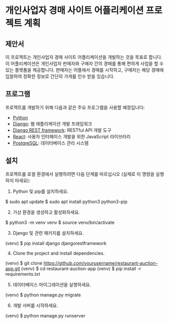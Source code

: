 # 개인사업자 경매 사이트 어플리케이션 프로젝트 계획

## 제안서

이 프로젝트는 개인사업자 경매 사이트 어플리케이션을 개발하는 것을 목표로 합니다. 이 어플리케이션은 개인사업자 판매자와 구매자 간의 경매를 통해 편하게 사업을 할 수 있는 플랫폼을 제공합니다. 판매자는 어플에서 경매를 시작하고, 구매자는 해당 경매에 입찰하여 정확한 정보로 간단히 가게를 인수 받을  있습니다.

## 프로그램

프로젝트를 개발하기 위해 다음과 같은 주요 프로그램을 사용할 예정입니다:

- [Python](https://www.python.org/)
- [Django](https://www.djangoproject.com/): 웹 애플리케이션 개발 프레임워크
- [Django REST framework](https://www.django-rest-framework.org/): RESTful API 개발 도구
- [React](https://reactjs.org/): 사용자 인터페이스 개발을 위한 JavaScript 라이브러리
- [PostgreSQL](https://www.postgresql.org/): 데이터베이스 관리 시스템

## 설치

프로젝트를 로컬 환경에서 실행하려면 다음 단계를 따르십시오 (실제로 이 명령을 실행하지 마세요):

1. Python 및 pip를 설치하세요.


$ sudo apt update
$ sudo apt install python3 python3-pip

2. 가상 환경을 생성하고 활성화하세요.

$ python3 -m venv venv
$ source venv/bin/activate

3. Django 및 관련 패키지를 설치하세요.

(venv) $ pip install django djangorestframework

4. Clone the project and install dependencies.


(venv) $ git clone https://github.com/yourusername/restaurant-auction-app.git
(venv) $ cd restaurant-auction-app
(venv) $ pip install -r requirements.txt

5. 데이터베이스 마이그레이션을 실행하세요.

(venv) $ python manage.py migrate

6. 개발 서버를 시작하세요.
   
(venv) $ python manage.py runserver




